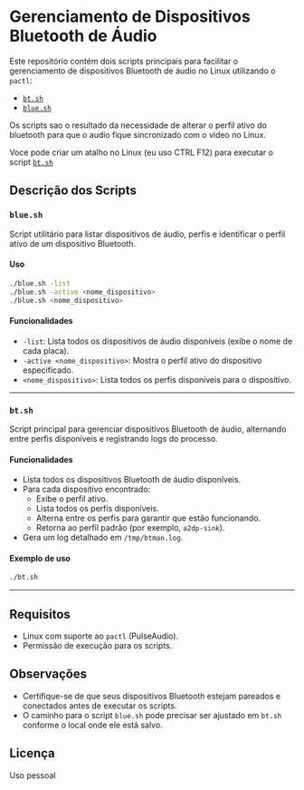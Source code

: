# Gerenciamento de Dispositivos Bluetooth de Áudio

Este repositório contém dois scripts principais para facilitar o gerenciamento de dispositivos Bluetooth de áudio no Linux utilizando o `pactl`:

- [`bt.sh`](bt.sh)
- [`blue.sh`](blue.sh)

Os scripts sao o resultado da necessidade de alterar o perfil ativo do bluetooth para que o audio fique sincronizado com o video no Linux.

Voce pode criar um atalho no Linux (eu uso CTRL F12) para executar o script [`bt.sh`](bt.sh)


## Descrição dos Scripts

### `blue.sh`

Script utilitário para listar dispositivos de áudio, perfis e identificar o perfil ativo de um dispositivo Bluetooth.

#### Uso

```sh
./blue.sh -list
./blue.sh -active <nome_dispositivo>
./blue.sh <nome_dispositivo>
```

#### Funcionalidades

- `-list`: Lista todos os dispositivos de áudio disponíveis (exibe o nome de cada placa).
- `-active <nome_dispositivo>`: Mostra o perfil ativo do dispositivo especificado.
- `<nome_dispositivo>`: Lista todos os perfis disponíveis para o dispositivo.

---

### `bt.sh`

Script principal para gerenciar dispositivos Bluetooth de áudio, alternando entre perfis disponíveis e registrando logs do processo.

#### Funcionalidades

- Lista todos os dispositivos Bluetooth de áudio disponíveis.
- Para cada dispositivo encontrado:
  - Exibe o perfil ativo.
  - Lista todos os perfis disponíveis.
  - Alterna entre os perfis para garantir que estão funcionando.
  - Retorna ao perfil padrão (por exemplo, `a2dp-sink`).
- Gera um log detalhado em `/tmp/btman.log`.

#### Exemplo de uso

```sh
./bt.sh
```

---

## Requisitos

- Linux com suporte ao `pactl` (PulseAudio).
- Permissão de execução para os scripts.

## Observações

- Certifique-se de que seus dispositivos Bluetooth estejam pareados e conectados antes de executar os scripts.
- O caminho para o script `blue.sh` pode precisar ser ajustado em `bt.sh` conforme o local onde ele está salvo.

## Licença

Uso pessoal
